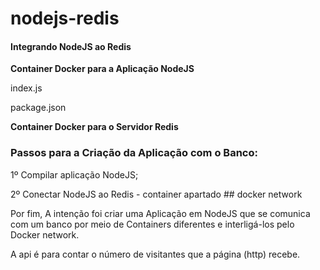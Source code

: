 # nodejs-redis

<h4><b>Integrando NodeJS ao Redis</b></h4>


<b> Container Docker para a Aplicação NodeJS </b> 


index.js


package.json


<b> Container Docker para o Servidor Redis </b>


<h3>Passos para a Criação da Aplicação com o Banco: </h3>


1º Compilar aplicação NodeJS; 


2º Conectar NodeJS ao Redis - container apartado ## docker network



Por fim, A intenção foi criar uma Aplicação em NodeJS que se comunica com um banco por meio de Containers diferentes e interligá-los pelo Docker network.


A api é para contar o número de visitantes que a página (http) recebe. 
